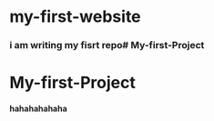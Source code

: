# my-first-website
### i am writing my fisrt repo# My-first-Project
# My-first-Project
#### hahahahahaha